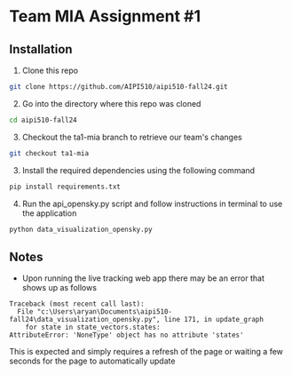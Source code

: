 # Team MIA Assignment #1

## Installation
1. Clone this repo

```bash
git clone https://github.com/AIPI510/aipi510-fall24.git
```

2. Go into the directory where this repo was cloned
```bash
cd aipi510-fall24
```

3. Checkout the ta1-mia branch to retrieve our team's changes
```bash
git checkout ta1-mia
```

3. Install the required dependencies using the following command
```bash
pip install requirements.txt
```

4. Run the api_opensky.py script and follow instructions in terminal to use the application
```bash
python data_visualization_opensky.py
```

## Notes
* Upon running the live tracking web app there may be an error that shows up as follows
```
Traceback (most recent call last):
  File "c:\Users\aryan\Documents\aipi510-fall24\data_visualization_opensky.py", line 171, in update_graph
    for state in state_vectors.states:
AttributeError: 'NoneType' object has no attribute 'states'
```
This is expected and simply requires a refresh of the page or waiting a few seconds for the page to automatically update

